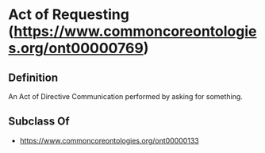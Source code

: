 # Act of Requesting (https://www.commoncoreontologies.org/ont00000769)

## Definition
An Act of Directive Communication performed by asking for something.

## Subclass Of
- https://www.commoncoreontologies.org/ont00000133

